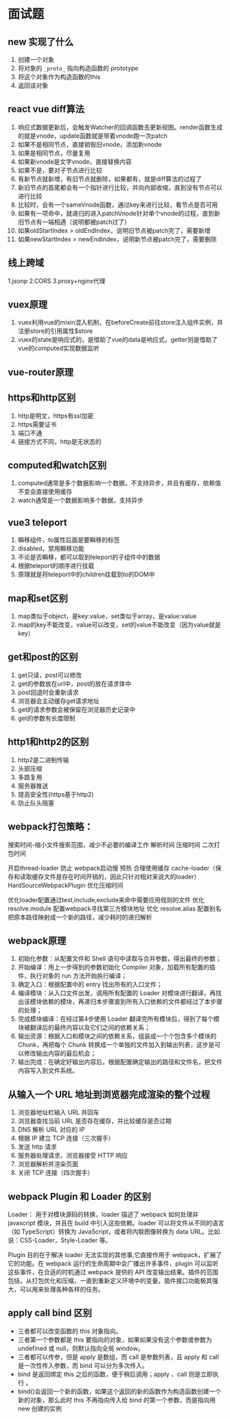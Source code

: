 # 面试题

## new 实现了什么

1. 创建一个对象
2. 将对象的 `_proto_` 指向构造函数的 prototype
3. 将这个对象作为构造函数的this
4. 返回该对象

## react vue diff算法

1. 响应式数据更新后，会触发Watcher的回调函数去更新视图。render函数生成的就是vnode，update函数就是带着vnode跑一次patch
2. 如果不是相同节点，直接销毁旧vnode，添加新vnode
3. 如果是相同节点，尽量复用
4. 如果新vnode是文字vnode，直接替换内容
5. 如果不是，要对子节点进行比较
6. 有新节点就新增，有旧节点就删除，如果都有，就是diff算法的过程了
7. 新旧节点的首尾都会有一个指针进行比较，并向内部收缩，直到没有节点可以进行比较
8. 比较时，会有一个sameVnode函数，通过key来进行比较，看节点是否可用
9. 如果有一项命中，就递归的进入patchVnode针对单个vnode的过程，直到新旧节点有一端相遇（说明都被patch过了）
10. 如果oldStartIndex > oldEndIndex，说明旧节点被patch完了，需要新增
11. 如果newStartIndex > newEndIndex，说明新节点被patch完了，需要删除

## 线上跨域

1.jsonp
2.CORS
3.proxy+nginx代理

## vuex原理

1. vuex利用vue的mixin混入机制，在beforeCreate前往store注入组件实例，并注册store的引用属性$store
2. vuex的state是响应式的，是借助了vue的data是响应式，getter则是借助了vue的computed实现数据监听

## vue-router原理

## https和http区别

1. http是明文，https有ssl加密
2. https需要证书
3. 端口不通
4. 链接方式不同，http是无状态的

## computed和watch区别

1. computed通常是多个数据影响一个数据，不支持异步，并且有缓存，依赖值不变会直接使用缓存
2. watch通常是一个数据影响多个数据，支持异步

## vue3 teleport

1. 瞬移组件，to属性后面是要瞬移的标签
2. disabled，禁用瞬移功能
3. 不论是否瞬移，都可以取到teleport的子组件中的数据
4. 根据teleport的顺序进行挂载
5. 原理就是将teleport中的children挂载到to的DOM中

## map和set区别

1. map类似于object，是key:value，set类似于array，是value:value
2. map的key不能改变，value可以改变，set的value不能改变（因为value就是key）

## get和post的区别 

1. get只读，post可以修改
2. get的参数放在url中，post的放在请求体中
3. post回退时会重新请求
4. 浏览器会主动缓存get请求地址
5. get的请求参数会被保留在浏览器历史记录中
6. get的参数有长度限制

## http1和http2的区别

1. http2是二进制传输
2. 头部压缩
3. 多路复用
4. 服务器推送
5. 提高安全性(https基于http2)
6. 防止队头阻塞

## webpack打包策略：
搜索时间-缩小文件搜索范围，减少不必要的编译工作
解析时间
压缩时间
二次打包时间

开启thread-loader
防止 webpack启动慢  预热
合理使用缓存 cache-loader（保存和读取缓存文件是存在时间开销的，因此只针对相对来说大的loader） HardSourceWebpackPlugin
优化压缩时间

优化loader配置通过test,include,exclude来命中需要应用规则的文件
优化 resolve.module 配置webpack寻找第三方模块地址
优化 resolve.alias 配置别名把原本路径映射成一个新的路径，减少耗时的递归解析

## webpack原理

1. 初始化参数：从配置文件和 Shell 语句中读取与合并参数，得出最终的参数；
2. 开始编译：用上一步得到的参数初始化 Compiler 对象，加载所有配置的插件，执行对象的 run 方法开始执行编译；
3. 确定入口：根据配置中的 entry 找出所有的入口文件；
4. 编译模块：从入口文件出发，调用所有配置的 Loader 对模块进行翻译，再找出该模块依赖的模块，再递归本步骤直到所有入口依赖的文件都经过了本步骤的处理；
5. 完成模块编译：在经过第4步使用 Loader 翻译完所有模块后，得到了每个模块被翻译后的最终内容以及它们之间的依赖关系；
6. 输出资源：根据入口和模块之间的依赖关系，组装成一个个包含多个模块的 Chunk，再把每个 Chunk 转换成一个单独的文件加入到输出列表，这步是可以修改输出内容的最后机会；
7. 输出完成：在确定好输出内容后，根据配置确定输出的路径和文件名，把文件内容写入到文件系统。

## 从输入一个 URL 地址到浏览器完成渲染的整个过程

1. 浏览器地址栏输入 URL 并回车
2. 浏览器查找当前 URL 是否存在缓存，并比较缓存是否过期
3. DNS 解析 URL 对应的 IP
4. 根据 IP 建立 TCP 连接（三次握手）
5. 发送 http 请求
6. 服务器处理请求，浏览器接受 HTTP 响应
7. 浏览器解析并渲染页面
8. 关闭 TCP 连接（四次握手）

## webpack Plugin 和 Loader 的区别

Loader：
用于对模块源码的转换，loader 描述了 webpack 如何处理非 javascript 模块，并且在 build 中引入这些依赖。loader 可以将文件从不同的语言（如 TypeScript）转换为 JavaScript，或者将内联图像转换为 data URL。比如说：CSS-Loader，Style-Loader 等。

Plugin
目的在于解决 loader 无法实现的其他事,它直接作用于 webpack，扩展了它的功能。在 webpack 运行的生命周期中会广播出许多事件，plugin 可以监听这些事件，在合适的时机通过 webpack 提供的 API 改变输出结果。插件的范围包括，从打包优化和压缩，一直到重新定义环境中的变量。插件接口功能极其强大，可以用来处理各种各样的任务。

## apply call bind 区别

- 三者都可以改变函数的 this 对象指向。
- 三者第一个参数都是 this 要指向的对象，如果如果没有这个参数或参数为 undefined 或 null，则默认指向全局 window。
- 三者都可以传参，但是 apply 是数组，而 call 是参数列表，且 apply 和 call 是一次性传入参数，而 bind 可以分为多次传入。
- bind 是返回绑定 this 之后的函数，便于稍后调用；apply 、call 则是立即执行 。
- bind()会返回一个新的函数，如果这个返回的新的函数作为构造函数创建一个新的对象，那么此时 this 不再指向传入给 bind 的第一个参数，而是指向用 new 创建的实例
